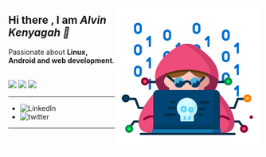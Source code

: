 <a href="#"><img align="right" height=290 src="assests\hacker.png"></a>
<h2>Hi there , I am <i>Alvin Kenyagah 👋</i></h2>
Passionate about <b>Linux, Android and web development</b>.
<br /><br />

<!-- Badges -->
<p>
    <a href="#"><img src="https://img.shields.io/github/followers/alvinkenyagah?style=social&label=follow"></a>
    <a href="#"><img src="https://img.shields.io/github/stars/alvinkenyagah?style=social"></a>
    <a href="#"><img src="https://hits.seeyoufarm.com/api/count/incr/badge.svg?url=https%3A%2F%2Fgithub.com%2alvinkenyagah&title=Visitors&count_bg=%230073EB"></a>
</p>


<!-- Social Badges-->
<hr />
<ul  list-style: none;>
    <li href="https://www.linkedin.com/in/alvinkenyagah" target="_blank"><img
            src="https://img.shields.io/badge/LinkedIn-%230077B5?style=for-the-badge&logo=linkedin" alt="LinkedIn"></li>
    <li href="https://twitter.com/intent/follow?screen_name=alvinkenyagahl" target="_blank"><img
            src="https://img.shields.io/twitter/follow/alvinkenyagah"
            alt="twitter"></li>

</ul>
<hr />

